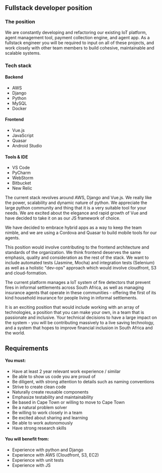 ## Fullstack developer position

### The position

We are constantly developing and refactoring our existing IoT platform, agent management tool, payment collection engine, and agent app. As a fullstack engineer you will be required to input on all of these projects, and work closely with other team members to build cohesive, maintainable and scalable systems.

### Tech stack

#### Backend

* AWS
* Django
* Python
* MySQL
* Docker

#### Frontend

* Vue.js
* JavaScript
* Quasar
* Android Studio

#### Tools & IDE

* VS Code
* PyCharm
* WebStorm
* Bitbucket
* New Relic

The current stack revolves around AWS, Django and Vue.js. We really like the power, scalability and dynamic nature of python. We appreciate the large python community and thing that it is a very suitable tool for your needs. We are excited about the elegance and rapid growth of Vue and have decided to take it on as our JS framework of choice.

We have decided to embrace hybrid apps as a way to keep the team nimble, and we are using a Cordova and Quasar to build mobile tools for our agents.

This position would involve contributing to the frontend architecture and standards of the organization. We think frontend deserves the same emphasis, quality and consideration as the rest of the stack. We want to include automated tests (Jasmine, Mocha) and integration tests (Selenium) as well as a holistic "dev-ops" approach which would involve cloudfront, S3 and cloud-formation.

The current platform manages a IoT system of fire detectors that prevent fires in informal settlements across South Africa, as well as managing insurance agents that operate in these communities - offering the first of its kind household insurance for people living in informal settlements.

It is an exciting position that would include working with an array of technologies, a position that you can make your own, in a team that is passionate and inclusive. Your technical decisions to have a large impact on the system - you will be contributing massively to a live saving technology, and a system that hopes to improve financial inclusion in South Africa and the world.

## Requirements

#### You must:

* Have at least 2 year relevant work experience / similar
* Be able to show us code you are proud of
* Be diligent, with strong attention to details such as naming conventions
* Strive to create clean code
* Naturally create reusable components
* Emphasize testability and maintainability
* Be based in Cape Town or willing to move to Cape Town
* Be a natural problem solver
* Be willing to work closely in a team
* Be excited about sharing and learning
* Be able to work autonomously
* Have strong research skills

#### You will benefit from:

* Experience with python and Django
* Experience with AWS (Cloudfront, S3, EC2)
* Experience with unit tests
* Experience with JS